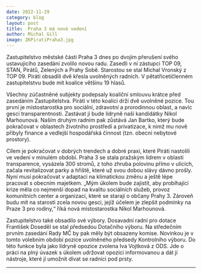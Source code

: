 ```yaml
---
date: 2022-11-29
category: blog
layout: post
title:  Praha 3 má nové vedení
author: Michal Gill
image: ZKPiratiPraha3.jpg
---
```


Zastupitelstvo městské části Praha 3 dnes po dvojím přerušení svého ustavujícího zasedání zvolilo novou radu. Zasedli v ní zástupci TOP 09, STAN, Pirátů, Zelených a Prahy Sobě. Starostou se stal Michal Vronský z TOP 09. Piráti obsadili dvě křesla uvolněných radních. V pětatřicetičlenném zastupitelstvu bude mít koalice většinu 19 hlasů.
 
Všechny zúčastněné subjekty podepsaly koaliční smlouvu krátce před zasedáním Zastupitelstva. Piráti v této koalici drží dvě uvolněné pozice. Tou první je místostarostka pro sociální, zdravotní a prorodinnou oblast, a navíc gesci transparentnosti. Zastávat ji bude lídryně naší kandidátky Nikol Marhounová. Naším druhým radním pak zůstává Jan Bartko, který bude pokračovat v oblastech životního prostředí a privatizace, k nimž mu nově přibyly finance a vedlejší hospodářská činnost (tzn. obecní nebytové prostory).
 
Cílem je pokračovat v dobrých trendech a dobré praxi, které Piráti nastolili ve vedení v minulém období. Praha 3 se stala pražským lídrem v oblasti transparence, vysázela 300 stromů, z toho zhruba polovinu přímo v ulicích, začala revitalizovat parky a hřiště, které už svou dobou slávy dávno prošly. Nyní musí pokračovat v adaptaci na klimatickou změnu a  ještě lépe pracovat s obecním majetkem. „Mým úkolem bude zajistit, aby probíhající krize měla co nejmenší dopad na kvalitu sociálních služeb, provoz komunitních center a organizací, které se starají o občany Prahy 3. Zároveň budu mít na starosti zcela novou gesci, jejíž účelem je zlepšit podmínky na Praze 3 pro rodiny,“ říká nová místostarostka Nikol Marhounová.
 
Zastupitelstvo také obsadilo své výbory. Dosavadní radní pro dotace František Doseděl se stal předsedou Dotačního výboru. Na středečním prvním zasedání Rady MČ by pak měly být obsazeny komise. Novinkou je v tomto volebním období pozice uvolněného předsedy Kontrolního výboru. Do této funkce byla jako lídryně opozice zvolena Iva Vojtková z ODS. Jde o práci na plný úvazek s úkolem udržovat opozici informovanou a dát jí nástroje, které jí umožnit dívat se radnici pod prsty.

- - -
